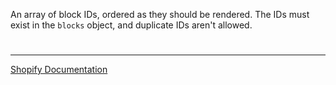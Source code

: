 An array of block IDs, ordered as they should be rendered. The IDs must exist in the `blocks` object, and duplicate IDs aren't allowed.

#

---

[Shopify Documentation](https://shopify.dev/docs/themes/architecture/section-groups#section-data)